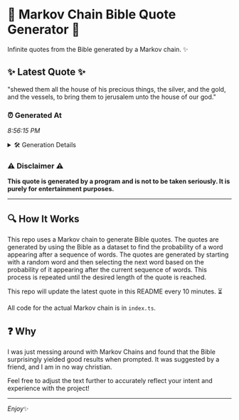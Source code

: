 # 📖 Markov Chain Bible Quote Generator 📖

Infinite quotes from the Bible generated by a Markov chain. ✨

## ✨ Latest Quote ✨
"shewed them all the house of his precious things, the silver, and the gold, and the vessels, to bring them to jerusalem unto the house of our god."

### ⏰ Generated At
*8:56:15 PM*

<details>
    <summary>🛠️ Generation Details</summary>
    <p>
        <strong>🌱 Seed:</strong> shewed<br>
        <strong>🔄 Iterations:</strong> 27<br>
        <strong>📜 Context History:</strong><br>[ shewed ]: them<br>[ shewed, them ]: all<br>[ shewed, them, all ]: the<br>[ shewed, them, all, the ]: house<br>[ shewed, them, all, the, house ]: of<br>[ shewed, them, all, the, house, of ]: his<br>[ them, all, the, house, of, his ]: precious<br>[ all, the, house, of, his, precious ]: things,<br>[ the, house, of, his, precious, things, ]: the<br>[ house, of, his, precious, things,, the ]: silver,<br>[ of, his, precious, things,, the, silver, ]: and<br>[ his, precious, things,, the, silver,, and ]: the<br>[ precious, things,, the, silver,, and, the ]: gold,<br>[ things,, the, silver,, and, the, gold, ]: and<br>[ the, silver,, and, the, gold,, and ]: the<br>[ silver,, and, the, gold,, and, the ]: vessels,<br>[ and, the, gold,, and, the, vessels, ]: to<br>[ the, gold,, and, the, vessels,, to ]: bring<br>[ gold,, and, the, vessels,, to, bring ]: them<br>[ and, the, vessels,, to, bring, them ]: to<br>[ the, vessels,, to, bring, them, to ]: jerusalem<br>[ vessels,, to, bring, them, to, jerusalem ]: unto<br>[ to, bring, them, to, jerusalem, unto ]: the<br>[ bring, them, to, jerusalem, unto, the ]: house<br>[ them, to, jerusalem, unto, the, house ]: of<br>[ to, jerusalem, unto, the, house, of ]: our<br>[ jerusalem, unto, the, house, of, our ]: god.<br>
    </p>
</details>

### ⚠️ Disclaimer ⚠️
**This quote is generated by a program and is not to be taken seriously. It is purely for entertainment purposes.**

---

## 🔍 How It Works

This repo uses a Markov chain to generate Bible quotes. The quotes are generated by using the Bible as a dataset to find the probability of a word appearing after a sequence of words. The quotes are generated by starting with a random word and then selecting the next word based on the probability of it appearing after the current sequence of words. This process is repeated until the desired length of the quote is reached.

This repo will update the latest quote in this README every 10 minutes. ⏳

All code for the actual Markov chain is in `index.ts`.

## ❓ Why

I was just messing around with Markov Chains and found that the Bible surprisingly yielded good results when prompted. 
It was suggested by a friend, and I am in no way christian.

Feel free to adjust the text further to accurately reflect your intent and experience with the project!

---

*Enjoy*✨
